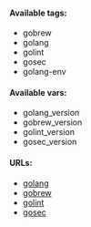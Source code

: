 #### Available tags:
- gobrew
- golang
- golint
- gosec
- golang-env

#### Available vars:
- golang_version
- gobrew_version
- golint_version
- gosec_version

#### URLs:
- [golang](https://go.dev/dl/)
- [gobrew](https://github.com/kevincobain2000/gobrew/releases)
- [golint](https://github.com/golangci/golangci-lint/releases)
- [gosec](https://github.com/securego/gosec/releases)

